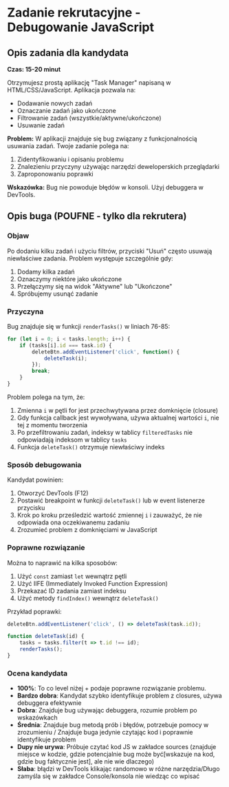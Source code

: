 # Zadanie rekrutacyjne - Debugowanie JavaScript

## Opis zadania dla kandydata

**Czas: 15-20 minut**

Otrzymujesz prostą aplikację "Task Manager" napisaną w HTML/CSS/JavaScript. Aplikacja pozwala na:
- Dodawanie nowych zadań
- Oznaczanie zadań jako ukończone
- Filtrowanie zadań (wszystkie/aktywne/ukończone)
- Usuwanie zadań

**Problem:** W aplikacji znajduje się bug związany z funkcjonalnością usuwania zadań. Twoje zadanie polega na:
1. Zidentyfikowaniu i opisaniu problemu
2. Znalezieniu przyczyny używając narzędzi deweloperskich przeglądarki
3. Zaproponowaniu poprawki

**Wskazówka:** Bug nie powoduje błędów w konsoli. Użyj debuggera w DevTools.

## Opis buga (POUFNE - tylko dla rekrutera)

### Objaw
Po dodaniu kilku zadań i użyciu filtrów, przyciski "Usuń" często usuwają niewłaściwe zadania. Problem występuje szczególnie gdy:
1. Dodamy kilka zadań
2. Oznaczymy niektóre jako ukończone
3. Przełączymy się na widok "Aktywne" lub "Ukończone"
4. Spróbujemy usunąć zadanie

### Przyczyna
Bug znajduje się w funkcji `renderTasks()` w liniach 76-85:

```javascript
for (let i = 0; i < tasks.length; i++) {
    if (tasks[i].id === task.id) {
        deleteBtn.addEventListener('click', function() {
            deleteTask(i);
        });
        break;
    }
}
```

Problem polega na tym, że:
1. Zmienna `i` w pętli for jest przechwytywana przez domknięcie (closure)
2. Gdy funkcja callback jest wywoływana, używa aktualnej wartości `i`, nie tej z momentu tworzenia
3. Po przefiltrowaniu zadań, indeksy w tablicy `filteredTasks` nie odpowiadają indeksom w tablicy `tasks`
4. Funkcja `deleteTask()` otrzymuje niewłaściwy indeks

### Sposób debugowania
Kandydat powinien:
1. Otworzyć DevTools (F12)
2. Postawić breakpoint w funkcji `deleteTask()` lub w event listenerze przycisku
3. Krok po kroku prześledzić wartość zmiennej `i` i zauważyć, że nie odpowiada ona oczekiwanemu zadaniu
4. Zrozumieć problem z domknięciami w JavaScript

### Poprawne rozwiązanie
Można to naprawić na kilka sposobów:
1. Użyć `const` zamiast `let` wewnątrz pętli
2. Użyć IIFE (Immediately Invoked Function Expression)
3. Przekazać ID zadania zamiast indeksu
4. Użyć metody `findIndex()` wewnątrz `deleteTask()`

Przykład poprawki:
```javascript
deleteBtn.addEventListener('click', () => deleteTask(task.id));

function deleteTask(id) {
    tasks = tasks.filter(t => t.id !== id);
    renderTasks();
}
```

### Ocena kandydata
- **100%**: To co level niżej + podaje poprawne rozwiązanie problemu.
- **Bardzo dobra**: Kandydat szybko identyfikuje problem z closures, używa debuggera efektywnie
- **Dobra**: Znajduje bug używając debuggera, rozumie problem po wskazówkach
- **Średnia**: Znajduje bug metodą prób i błędów, potrzebuje pomocy w zrozumieniu / Znajduje buga jedynie czytając kod i poprawnie identyfikuje problem
- **Dupy nie urywa**: Próbuje czytać kod JS w zakładce sources (znajduje miejsce w kodzie, gdzie potencjalnie bug może być[wskazuje na kod, gdzie bug faktycznie jest], ale nie wie dlaczego)
- **Słaba**: błądzi w DevTools klikając randomowo w różne narzędzia/Długo zamyśla się w zakładce Console/konsola nie wiedząc co wpisać